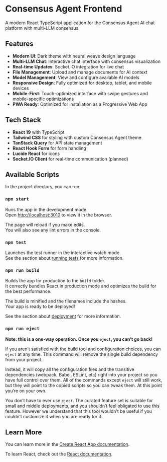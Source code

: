 # Consensus Agent Frontend

A modern React TypeScript application for the Consensus Agent AI chat platform with multi-LLM consensus.

## Features

- **Modern UI**: Dark theme with neural weave design language
- **Multi-LLM Chat**: Interactive chat interface with consensus visualization
- **Real-time Updates**: Socket.IO integration for live chat
- **File Management**: Upload and manage documents for AI context
- **Model Management**: View and configure available AI models
- **Responsive Design**: Fully optimized for desktop, tablet, and mobile devices
- **Mobile-First**: Touch-optimized interface with swipe gestures and mobile-specific optimizations
- **PWA Ready**: Optimized for installation as a Progressive Web App

## Tech Stack

- **React 19** with TypeScript
- **Tailwind CSS** for styling with custom Consensus Agent theme
- **TanStack Query** for API state management
- **React Hook Form** for form handling
- **Lucide React** for icons
- **Socket.IO Client** for real-time communication (planned)

## Available Scripts

In the project directory, you can run:

### `npm start`

Runs the app in the development mode.\
Open [http://localhost:3010](http://localhost:3010) to view it in the browser.

The page will reload if you make edits.\
You will also see any lint errors in the console.

### `npm test`

Launches the test runner in the interactive watch mode.\
See the section about [running tests](https://facebook.github.io/create-react-app/docs/running-tests) for more information.

### `npm run build`

Builds the app for production to the `build` folder.\
It correctly bundles React in production mode and optimizes the build for the best performance.

The build is minified and the filenames include the hashes.\
Your app is ready to be deployed!

See the section about [deployment](https://facebook.github.io/create-react-app/docs/deployment) for more information.

### `npm run eject`

**Note: this is a one-way operation. Once you `eject`, you can’t go back!**

If you aren’t satisfied with the build tool and configuration choices, you can `eject` at any time. This command will remove the single build dependency from your project.

Instead, it will copy all the configuration files and the transitive dependencies (webpack, Babel, ESLint, etc) right into your project so you have full control over them. All of the commands except `eject` will still work, but they will point to the copied scripts so you can tweak them. At this point you’re on your own.

You don’t have to ever use `eject`. The curated feature set is suitable for small and middle deployments, and you shouldn’t feel obligated to use this feature. However we understand that this tool wouldn’t be useful if you couldn’t customize it when you are ready for it.

## Learn More

You can learn more in the [Create React App documentation](https://facebook.github.io/create-react-app/docs/getting-started).

To learn React, check out the [React documentation](https://reactjs.org/).

